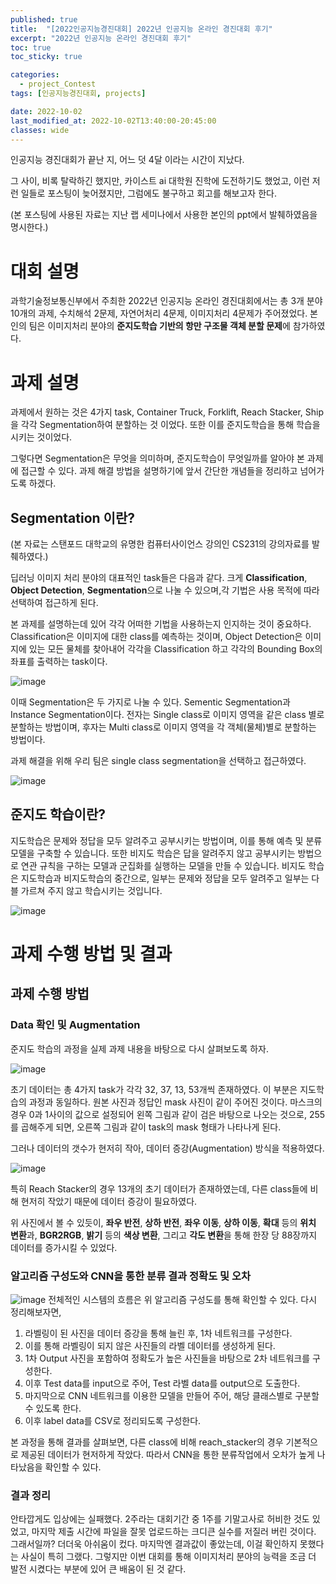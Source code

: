```yaml
---
published: true
title:  "[2022인공지능경진대회] 2022년 인공지능 온라인 경진대회 후기"
excerpt: "2022년 인공지능 온라인 경진대회 후기"
toc: true
toc_sticky: true

categories:
  - project_Contest
tags: [인공지능경진대회, projects]

date: 2022-10-02
last_modified_at: 2022-10-02T13:40:00-20:45:00
classes: wide
---
```


 인공지능 경진대회가 끝난 지, 어느 덧 4달 이라는 시간이 지났다.

 그 사이, 비록 탈락하긴 했지만, 카이스트 ai 대학원 진학에 도전하기도 했었고, 이런 저런 일들로 포스팅이 늦어졌지만, 그럼에도 불구하고 회고를 해보고자 한다.

(본 포스팅에 사용된 자료는 지난 랩 세미나에서 사용한 본인의 ppt에서 발췌하였음을 명시한다.)

# 대회 설명

과학기술정보통신부에서 주최한 2022년 인공지능 온라인 경진대회에서는 총 3개 분야 10개의 과제, 수치해석 2문제, 자연어처리 4문제, 이미지처리 4문제가 주어졌었다.
본인의 팀은 이미지처리 분야의 **준지도학습 기반의 항만 구조물 객체 분할 문제**에 참가하였다.

# 과제 설명

과제에서 원하는 것은 4가지 task, Container Truck, Forklift, Reach Stacker, Ship 을 각각 Segmentation하여 분할하는 것 이었다.
또한 이를 준지도학습을 통해 학습을 시키는 것이었다.

그렇다면 Segmentation은 무엇을 의미하며, 준지도학습이 무엇일까를 알아야 본 과제에 접근할 수 있다.
과제 해결 방법을 설명하기에 앞서 간단한 개념들을 정리하고 넘어가도록 하겠다.

## Segmentation 이란?

(본 자료는 스탠포드 대학교의 유명한 컴퓨터사이언스 강의인 CS231의 강의자료를 발췌하였다.)

딥러닝 이미지 처리 분야의 대표적인 task들은 다음과 같다.
크게 **Classification**, **Object Detection**, **Segmentation**으로 나눌 수 있으며,각 기법은 사용 목적에 따라 선택하여 접근하게 된다.

본 과제를 설명하는데 있어 각각 어떠한 기법을 사용하는지 인지하는 것이 중요하다.
Classification은 이미지에 대한 class를 예측하는 것이며, Object Detection은 이미지에 있는 모든 물체를 찾아내어 각각을 Classification 하고 각각의 Bounding Box의 좌표를 출력하는 task이다.

![image](https://user-images.githubusercontent.com/84653623/184535307-4af26d2c-8715-423a-afcb-66e38c8c8ae0.png)

이때 Segmentation은 두 가지로 나눌 수 있다. Sementic Segmentation과 Instance Segmentation이다.
전자는 Single class로 이미지 영역을 같은 class 별로 분할하는 방법이며, 후자는 Multi class로 이미지 영역을 각 객체(물체)별로 분할하는 방법이다.

과제 해결을 위해 우리 팀은 single class segmentation을 선택하고 접근하였다.

![image](https://user-images.githubusercontent.com/84653623/184535476-c8813eea-d392-415e-80a3-79a30ff3f984.png)

## 준지도 학습이란?
지도학습은 문제와 정답을 모두 알려주고 공부시키는 방법이며, 이를 통해 예측 및 분류 모델을 구축할 수 있습니다. 또한 비지도 학습은 답을 알려주지 않고 공부시키는 방법으로 연관 규칙을 구하는 모델과 군집화를 실행하는 모델을 만들 수 있습니다.
비지도 학습은 지도학습과 비지도학습의 중간으로, 일부는 문제와 정답을 모두 알려주고 일부는 다블 가르쳐 주지 않고 학습시키는 것입니다.

![image](https://user-images.githubusercontent.com/84653623/184535518-7fc2e293-309b-407f-8919-989c84997205.png)

# 과제 수행 방법 및 결과
## 과제 수행 방법
### Data 확인 및 Augmentation 
준지도 학습의 과정을 실제 과제 내용을 바탕으로 다시 살펴보도록 하자.

![image](https://user-images.githubusercontent.com/84653623/184535645-962b29f0-68a7-4611-8f3f-f6d5c0d26273.png)

초기 데이터는 총 4가지 task가 각각 32, 37, 13, 53개씩 존재하였다. 이 부분은 지도학습의 과정과 동일하다. 원본 사진과 정답인 mask 사진이 같이 주어진 것이다. 
마스크의 경우 0과 1사이의 값으로 설정되어 왼쪽 그림과 같이 검은 바탕으로 나오는 것으로, 255를 곱해주게 되면, 오른쪽 그림과 같이 task의 mask 형태가 나타나게 된다. 

그러나 데이터의 갯수가 현저히 작아, 데이터 증강(Augmentation) 방식을 적용하였다.

![image](https://user-images.githubusercontent.com/84653623/184580323-573f7078-a6c8-45ba-8d05-b8431b1f6a23.png)

특히 Reach Stacker의 경우 13개의 초기 데이터가 존재하였는데, 다른 class들에 비해 현저히 작았기 때문에 데이터 증강이 필요하였다. 

위 사진에서 볼 수 있듯이, **좌우 반전**, **상하 반전**, **좌우 이동**, **상하 이동**, **확대** 등의 **위치 변환**과, **BGR2RGB**, **밝기** 등의 **색상 변환**, 그리고 **각도 변환**을 통해 한장 당 88장까지 데이터를 증가시킬 수 있었다.

### 알고리즘 구성도와 CNN을 통한 분류 결과 정확도 및 오차

![image](https://user-images.githubusercontent.com/84653623/184580759-0ac9c5ce-5e5f-40da-95ae-d8c175a2902f.png)
전체적인 시스템의 흐름은 위 알고리즘 구성도를 통해 확인할 수 있다. 다시 정리해보자면,
1. 라벨링이 된 사진을 데이터 증강을 통해 늘린 후, 1차 네트워크를 구성한다.
2. 이를 통해 라벨링이 되지 않은 사진들의 라벨 데이터를 생성하게 된다.
3. 1차 Output 사진을 포함하여 정확도가 높은 사진들을 바탕으로 2차 네트워크를 구성한다.
4. 이후 Test data를 input으로 주어, Test 라벨 data를 output으로 도출한다.
5. 마지막으로 CNN 네트워크를 이용한 모델을 만들어 주어, 해당 클래스별로 구분할 수 있도록 한다.
6. 이후 label data를 CSV로 정리되도록 구성한다.

본 과정을 통해 결과를 살펴보면, 다른 class에 비해 reach_stacker의 경우 기본적으로 제공된 데이터가 현저하게 작았다.
따라서 CNN을 통한 분류작업에서 오차가 높게 나타났음을 확인할 수 있다.

### 결과 정리
안타깝게도 입상에는 실패했다. 2주라는 대회기간 중 1주를 기말고사로 허비한 것도 있었고, 마지막 제출 시간에 파일을 잘못 업로드하는 크디큰 실수를 저질러 버린 것이다.
그래서일까? 더더욱 아쉬움이 컸다. 마지막엔 결과값이 좋았는데, 이걸 확인하지 못했다는 사실이 특히 그랬다.
그렇지만 이번 대회를 통해 이미지처리 분야의 능력을 조금 더 발전 시켰다는 부분에 있어 큰 배움이 된 것 같다.